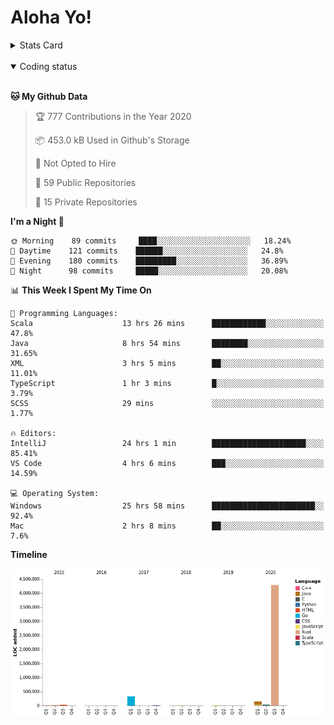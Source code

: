 # Aloha Yo!

<details>
<summary>Stats Card</summary>
 
[![Anurag's github stats](https://github-readme-stats.vercel.app/api?username=GarfieldZHU&show_icons=true&theme=tokyonight)](https://github.com/anuraghazra/github-readme-stats)
 
</details>

<br/>

<details open>

<summary>Coding status</summary>

<br/>

<!--START_SECTION:waka-->
**🐱 My Github Data** 

> 🏆 777 Contributions in the Year 2020
 > 
> 📦 453.0 kB Used in Github's Storage 
 > 
> 🚫 Not Opted to Hire
 > 
> 📜 59 Public Repositories
 > 
> 🔑 15 Private Repositories 

**I'm a Night 🦉** 

```text
🌞 Morning    89 commits     ████░░░░░░░░░░░░░░░░░░░░░   18.24% 
🌆 Daytime    121 commits    ██████░░░░░░░░░░░░░░░░░░░   24.8% 
🌃 Evening    180 commits    █████████░░░░░░░░░░░░░░░░   36.89% 
🌙 Night      98 commits     █████░░░░░░░░░░░░░░░░░░░░   20.08%

```


📊 **This Week I Spent My Time On** 

```text
💬 Programming Languages: 
Scala                    13 hrs 26 mins      ████████████░░░░░░░░░░░░░   47.8% 
Java                     8 hrs 54 mins       ████████░░░░░░░░░░░░░░░░░   31.65% 
XML                      3 hrs 5 mins        ██░░░░░░░░░░░░░░░░░░░░░░░   11.01% 
TypeScript               1 hr 3 mins         █░░░░░░░░░░░░░░░░░░░░░░░░   3.79% 
SCSS                     29 mins             ░░░░░░░░░░░░░░░░░░░░░░░░░   1.77%

🔥 Editors: 
IntelliJ                 24 hrs 1 min        █████████████████████░░░░   85.41% 
VS Code                  4 hrs 6 mins        ███░░░░░░░░░░░░░░░░░░░░░░   14.59%

💻 Operating System: 
Windows                  25 hrs 58 mins      ███████████████████████░░   92.4% 
Mac                      2 hrs 8 mins        ██░░░░░░░░░░░░░░░░░░░░░░░   7.6%

```

**Timeline**

![Chart not found](https://github.com/GarfieldZHU/GarfieldZHU/blob/master/charts/bar_graph.png) 


<!--END_SECTION:waka-->

</details>
